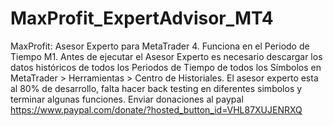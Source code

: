 # MaxProfit_ExpertAdvisor_MT4
MaxProfit: Asesor Experto para MetaTrader 4. Funciona en el Periodo de Tiempo M1. Antes de ejecutar el Asesor Experto es necesario descargar los datos históricos de todos los Periodos de Tiempo de todos los Símbolos en MetaTrader > Herramientas > Centro de Historiales. El asesor experto esta al 80% de desarrollo, falta hacer back testing en diferentes simbolos y terminar algunas funciones. Enviar donaciones al paypal https://www.paypal.com/donate/?hosted_button_id=VHL87XUJENRXQ 

